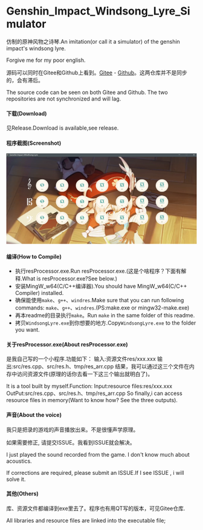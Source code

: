 # Genshin_Impact_Windsong_Lyre_Simulator

仿制的原神风物之诗琴.An imitation(or call it a simulator) of the genshin impact's windsong lyre.

Forgive me for my poor english.

源码可以同时在Gitee和Github上看到。[Gitee](https://gitee.com/aal_izz_well/fangzhi_fengwuzhishiqin) - [Github](https://github.com/sqhl2018/Genshin_Impact_Windsong_Lyre_Simulator)。这两仓库并不是同步的，会有滞后。

The source code can be seen on both Gitee and Github. The two repositories are not synchronized and will lag.

#### 下载(Download)

见Release.Download is available,see release.

#### 程序截图(Screenshot)

![img](jietu_screenshot.png)

#### 编译(How to Compile)

- 执行resProcessor.exe.Run resProcessor.exe.(这是个啥程序？下面有解释.What is resProcessor.exe?See below.)
- 安装MingW_w64(C/C++编译器).You should have MingW_w64(C/C++ Compiler) installed.
- 确保能使用`make`、`g++`、`windres`.Make sure that you can run following commands: `make`、`g++`、`windres`.(PS:make.exe or mingw32-make.exe)
- 再本readme的目录执行`make`。Run `make` in the same folder of this readme.
- 拷贝`WindsongLyre.exe`到你想要的地方.Copy`WindsongLyre.exe` to the folder you want.

#### 关于resProcessor.exe(About resProcessor.exe)

是我自己写的一个小程序.功能如下：
输入:资源文件res/xxx.xxx
输出:src/res.cpp、src/res.h、tmp/res_arr.cpp
结果，我可以通过这三个文件在内存中访问资源文件(原理的话你去看一下这三个输出就明白了)。

It is a tool built by myself.Function:
Input:resource files:res/xxx.xxx
OutPut:src/res.cpp、src/res.h、tmp/res_arr.cpp
So finally,i can access resource files in memory(Want to  know how? See the three outputs).

#### 声音(About the voice)

我只是把录的游戏的声音播放出来。不是很懂声学原理。

如果需要修正, 请提交ISSUE。我看到ISSUE就会解决。

I just played the sound recorded from the game. I don't know much about acoustics.

If corrections are required, please submit an ISSUE.If I see ISSUE , i will solve it.

#### 其他(Others)

库、资源文件都编译到exe里去了。程序也有用QT写的版本，可见Gitee仓库.

All libraries and resource files are linked into the executable file;
